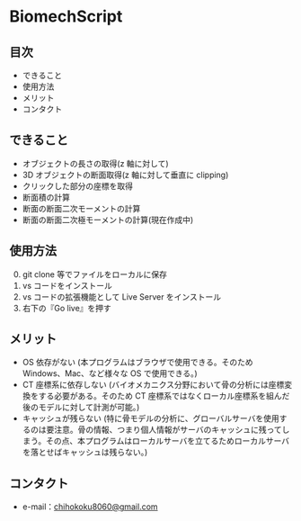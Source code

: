 # BiomechScript

## 目次

- できること
- 使用方法
- メリット
- コンタクト

## できること

- オブジェクトの長さの取得(z 軸に対して)
- 3D オブジェクトの断面取得(z 軸に対して垂直に clipping)
- クリックした部分の座標を取得
- 断面積の計算
- 断面の断面二次モーメントの計算
- 断面の断面二次極モーメントの計算(現在作成中)

## 使用方法

0. git clone 等でファイルをローカルに保存
1. vs コードをインストール
2. vs コードの拡張機能として Live Server をインストール
3. 右下の『Go live』を押す

## メリット

- OS 依存がない (本プログラムはブラウザで使用できる。そのため Windows、Mac、など様々な OS で使用できる。)
- CT 座標系に依存しない (バイオメカニクス分野において骨の分析には座標変換をする必要がある。そのため CT 座標系ではなくローカル座標系を組んだ後のモデルに対して計測が可能。)
- キャッシュが残らない (特に骨モデルの分析に、グローバルサーバを使用するのは要注意。骨の情報、つまり個人情報がサーバのキャッシュに残ってしまう。その点、本プログラムはローカルサーバを立てるためローカルサーバを落とせばキャッシュは残らない。)

## コンタクト

- e-mail：chihokoku8060@gmail.com
